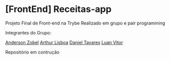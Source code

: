 # [FrontEnd] Receitas-app
Projeto Final de Front-end na Trybe
Realizado em grupo e pair programming

Integrantes do Grupo:

[Anderson Zobel](https://github.com/Anderson-Zobel)
[Arthur Lisboa](https://github.com/Lisboaarthur)
[Daniel Tavares](https://github.com/dev-tavares)
[Luan Vitor](https://github.com/LuanVittor)

Repositório em contrução
